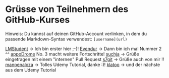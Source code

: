 # Grüsse von Teilnehmern des GitHub-Kurses

Hinweis: Du kannst auf deinen GitHub-Account verlinken, in dem du passende Markdown-Syntax verwendest: `[username](url)`

[LMStudent](https://github.com/LMStudent) -> Ich bin erster hier ;-)!
[Evendur](https://github.com/Evendur) -> Dann bin ich mal Nummer 2 ^^
[appoDrome](https://github.com/appOdrome) No. 3 macht weitere Fortschritte!
[suchja](https://github.com/suchja) -> Grüße eingetragen mit einem "internen" Pull Request
[s7git](https://github.com/s7git) -> Grüße auch von mir !!
[manpenaloza](https://github.com/manpenaloza) -> Tolles Udemy Tutorial, danke :)!
[klatoo](https://github.com/klatoo) -> und der nächste aus dem Udemy Tutorial
